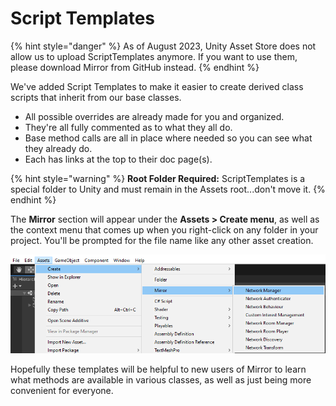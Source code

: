 # Script Templates

{% hint style="danger" %}
As of August 2023, Unity Asset Store does not allow us to upload ScriptTemplates anymore. If you want to use them, please download Mirror from GitHub instead.
{% endhint %}

We've added Script Templates to make it easier to create derived class scripts that inherit from our base classes.

* All possible overrides are already made for you and organized.
* They're all fully commented as to what they all do.
* Base method calls are all in place where needed so you can see what they already do.
* Each has links at the top to their doc page(s).

{% hint style="warning" %}
**Root Folder Required:** ScriptTemplates is a special folder to Unity and must remain in the Assets root...don't move it.
{% endhint %}

The **Mirror** section will appear under the **Assets > Create menu**, as well as the context menu that comes up when you right-click on any folder in your project. You'll be prompted for the file name like any other asset creation.

![Script Template menu in Unity](<../../.gitbook/assets/image (27) (2).png>)

Hopefully these templates will be helpful to new users of Mirror to learn what methods are available in various classes, as well as just being more convenient for everyone.
